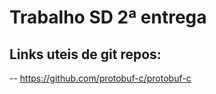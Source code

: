 # Trabalho SD 2ª entrega    

## Links uteis de git repos:     
-- https://github.com/protobuf-c/protobuf-c